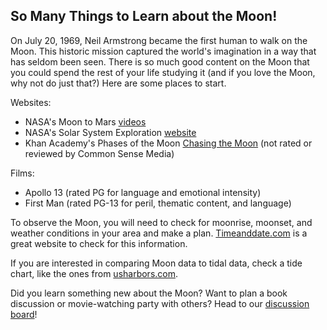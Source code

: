 <h2>So Many Things to Learn about the Moon!</h2>

<p>On July 20, 1969, Neil Armstrong became the first human to walk on the Moon.  This historic mission captured the world's imagination in a way that has seldom been seen.  There is so much good content on the Moon that you could spend the rest of your life studying it (and if you love the Moon, why not do just that?)  Here are some places to start.</p>
  
<p>Websites:</p>
<ul>
  <li>NASA's Moon to Mars <a href="https://www.nasa.gov/topics/moon-to-mars/videos">videos</a></li>
  <li>NASA's Solar System Exploration <a href="https://solarsystem.nasa.gov/moons/earths-moon/overview/">website</a></li>
  <li>Khan Academy's Phases of the Moon <a href="https://www.khanacademy.org/science/cosmology-and-astronomy/earth-history-topic#moon-phases-and-eclipses>videos</a></li>
    </ul>
   
<p>Books:</p>
<ul>
  <li>*The Book of the Moon* by Dr. Maggie Aderin-Pocock</li>
  <li>*Moonshot* by Brian Floca</li>
  <li>*Lost Moon* by James Lovell and Jeffrey Kluger</li>
  <li>*Apollo 8* by Jeffrey Kluger</li>
  </ul>
  
<p>Books for young readers:</p>
<ul>
  <li><em>So That's How the Moon Changes Shape!</em> by Allan Fowler</li>
  <li><em>The Moon Book</em> by Gail Gibbons</li>
  <li><em>The Moon</em> by Elaine Landau</li>
  </ul>
  
<p>Documentaries:</p>
<ul>
  <li>Apollo 11 (rated G)</li>
  <li>For All Mankind (not rated; Common Sense Media says 15+ for violence, mature themes, smoking, alcohol, and language)</li>
  <li>PBS American Experience: <a href="https://www.pbs.org/wgbh/americanexperience/films/chasing-moon/#film_description">Chasing the Moon</a> (not rated or reviewed by Common Sense Media)</li>
  </ul>
  
<p>Films:</p>
<ul>
  <li>Apollo 13 (rated PG for language and emotional intensity)</li>
  <li>First Man (rated PG-13 for peril, thematic content, and language)</li>
  </ul>
  
<p>To observe the Moon, you will need to check for moonrise, moonset, and weather conditions in your area and make a plan.  <a href="https://www.timeanddate.com/astronomy/usa">Timeanddate.com</a> is a great website to check for this information.</p>

<p>If you are interested in comparing Moon data to tidal data, check a tide chart, like the ones from <a href="https://www.usharbors.com/">usharbors.com</a>.</p>

<p>Did you learn something new about the Moon?  Want to plan a book discussion or movie-watching party with others?  Head to our <a href="https://discourse.treefortlearning.org/c/the-moon/6">discussion board</a>!</p>
